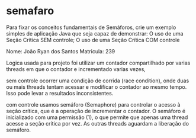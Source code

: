 # semafaro

Para fixar os conceitos fundamentais de Semáforos, crie um exemplo simples de aplicação Java que seja capaz de demonstrar:
O uso de uma Seção Crítica SEM controle;
O uso de uma Seção Crítica COM controle

Nome: João Ryan dos Santos
Matricula: 239

Logica usada para projeto foi utilizar um contador compartilhado por varias threads em que o contador e incrementado varias vezes,

sem controle ocorrer uma condição de corrida (race condition), onde duas ou mais threads tentam acessar e modificar o contador ao mesmo tempo. 
Isso pode levar a resultados inconsistentes.

com controle usamos semáforo (Semaphore) para controlar o acesso à seção crítica, que é a operação de incrementar o contador. O semáforo é inicializado com uma permissão (1), 
o que permite que apenas uma thread acesse a seção crítica por vez. As outras threads aguardam a liberação do semáforo.